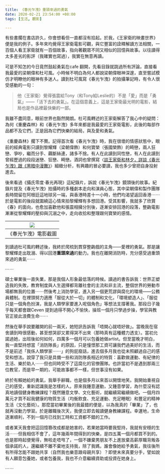 ```yaml
---
title: 《春光乍洩》重頭來過的勇氣
date: 2020-02-21 23:54:00 +08:00
tags: [生活, 觀影]

---
```


  
  
  
有些書擱在書店許久，你會想看但一直都沒有拾起。於我，《王家衛的映畫世界》便是我的例子。多年來均覺得王家衛電影可觀，與它豐富的詮釋解讀方法相關，一百個人看王家衛就有一百個故事，指向著觀眾不同又相似的回憶與故事。以往讀得太多差劣的影評（我確實也寫過），我實在無意再讀。  
  
可是不知怎的今日竟然鼓起勇氣在cafe 翻開，先看目錄就跳過所有評論，直接看我最愛的梁朝偉和杜可風。小時候不明白為何人都說梁朝偉眼神深邃，直至嘗試模仿才明瞭他的眼神有多迷人。讀到杜可風寫《春光乍洩》的拍攝筆記時，有令人很受感動的一句：  

> 他（王家衛）覺得張震給Tony（和Tony給Leslie的）不是「愛」而是「勇氣」——「活下去的勇氣」。在這個意義上，這是王家衛最光明的電影，結局也是作品裡最快樂的一部。

我雖不盡同意，眼前世界也豁然開朗。杜可風轉述的王家衛解答了我心中的疑問：為何《重慶森林》和《春光乍洩》多年來都是我最愛的王家衛電影，此後的每部作品都不及它們，正是因為它們快樂的結局，與及愛和勇氣。  
  
《重慶森林》擱下不贅。記得首次看《春光乍洩》時，我在很壞的情感狀態中，眼前的經典電影只讀到黎耀輝（梁朝偉飾）和何寶榮（張國榮飾）的畸戀，兩人狂戀、爭吵，繼而分手、藕斷絲連，諸多不捨。有人在此讀到同性戀，有人在此讀到曾經歷過的段段迷戀、狂戀、畸戀。酒詞也曾撰寫〈[談王家衛和林夕，詳談《春光乍洩》跟《黑暗中漫舞》](https://www.facebook.com/hklyrics/posts/642310289235265:0)〉細緻分析，有興趣的冒必要讀，我也多少曾把自身投射進去。  
  
後來看過《攝氏零度‧春光再現》這紀錄片，訴說《春光乍洩》鏡頭後的故事。紀錄片提及《春光乍洩》拍攝時的多種劇本走向和演員心態，其中梁朝偉和製作團隊長時間留在阿根廷這地球另一端，與香港時差十一小時，他們均渴望返回香港⋯⋯於是電影的後段就圍繞這心情來拍黎耀輝有多想回港。受其影響，我就多了欣賞《春》的面向，也愈加喜歡他和張震相擁分別後，逐漸安排回港的段落，整齣電影漸漸從黎耀輝的壓抑與沉溺之中，走向收拾和整理跟何寶榮的感情。  
  
| [![](https://1.bp.blogspot.com/-aimI7h2Mar4/Xk_9HOHHMbI/AAAAAAAAHpg/0SNptGSGI0cAbmb2C8rnWZ9tfaQg9g35gCLcBGAsYHQ/s320/f720bbcf-055d-4efa-8c17-c52a8dfc0e62.jpg)](https://1.bp.blogspot.com/-aimI7h2Mar4/Xk%5F9HOHHMbI/AAAAAAAAHpg/0SNptGSGI0cAbmb2C8rnWZ9tfaQg9g35gCLcBGAsYHQ/s1600/f720bbcf-055d-4efa-8c17-c52a8dfc0e62.jpg) |
| ---------------------------------------------------------------------------------------------------------------------------------------------------------------------------------------------------------------------------------------------------------------------------------------------------------------------------- |
| 《春光乍洩》電影截圖                                                                                                                                                                                                                                                                                                                   |

  
到讀過杜可風的轉述後，我終於爬梳到貫穿整齣戲的主角——愛裡的勇氣。那是讓黎耀輝走出耽溺、得以回港**重頭來過**的動力。我也在離開消防時，充分感受過重頭來過的勇氣⋯⋯  
  
⋯⋯  
  
碩士畢業後一直失業，那是我個人形象最低落的時候。讀過的書告訴我：世界正塑造我的失敗，教育制度與人生選擇都背離社會的主流和非主流，整個世界的勞動市場都無我的位置⋯⋯然後考上消防學官，進入另一個更荒謬與腐化的環境——公務員體制。在裡頭努力適應「服從大於一切」的體制和文化，「環境塑造人」、「服從只是一個角色扮演，我是人類學家要進入呢個角色」等想法支撐著我。那段日子幾乎每天都會跟Ceven 提到過得不開心不愉快，操班一個月只學過步操，學官與教官正彼此浪費生命⋯⋯  
  
然後在舉手說要離開的前一兩天，她短訊告訴我「唔開心就唔好做」。當晚我在宿舍讀到時很感動，甚至想哭卻又累得哭不出來（那時真有這種體力透支）。當初允諾過她，出班後如何如何，四萬多一個月可以包養她做artist。但至當晚才明白，我一直堅持想當「消防隊長」的原因，只是憧憬那工資可讓我們過美好的生活，而不是前述「我係人類學家⋯⋯」的狗屁廢話，進去個多月我也從未照顧過自己的感受和想法。說穿了我只是具備一些和消防隊長相近的特質：喜歡做運動、有紀律的生活、樂於助人⋯⋯但也同時受不了這腐化的官僚團隊。也許當初不是遇到那兩三位教官，而是早一期的，可能故事都不一樣，但世事沒有如果。  
  
終於有賴她給的勇氣，我舉手辭職，也是個多月以來首以開懷地笑。我開始重視自己的感受，重新認識我是怎樣的人。原來我鍾意運動，又鍾意學習，為什麼沒有認真地讀個健身教練課程？既然鍾意文學、文化藝術，就繼續寫繼續做吧。一個月四萬元才買不起我健康的物質生活（均衡飲食、充足運動、充足睡眠）和豐足的精神生活（文化藝術）。那麼當初畢業後的我最錯的便是，以為我真的「畢業」了，也就再沒動力學習。於是離職後次天，我便立即去報讀健身教練課程。幸運地，生命逐漸順利，不到一個月已找到工時和工資都不錯的工作。  
  
或者某天我會把這回憶篡改成都是她害的，若果她當時要我堅持，我就有安穩的生活⋯⋯但我相信不會了，這年幾兩年間得到的快樂，是四五萬一個月都買不到的。也是那時起便覺得，無啦走唔甩了，一個不嫌棄男朋友不上進放棄高薪厚職背叛各個承諾的人，還繼續不離不棄地支持我，除了我媽，誰會像她給予勇氣，我往後所有所得怎能不跟她共享（自然我也樂意跟母親共享）？即使未來真要分手，譬如說有人願意包養她，或者包養我，我也不介意繼續資助或投資在她身上。  
  
⋯⋯  
  
  
